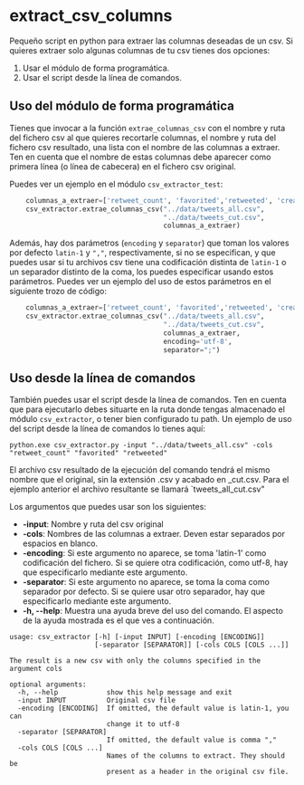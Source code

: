 # extract_csv_columns
Pequeño script en python para extraer las columnas deseadas de un csv.
Si quieres extraer solo algunas columnas de tu csv tienes dos opciones:

1. Usar el módulo de forma programática. 
2. Usar el script desde la línea de comandos.

## Uso del módulo de forma programática
Tienes que invocar a la función `extrae_columnas_csv` con el nombre y ruta del fichero csv al que quieres recortarle columnas, el nombre y ruta del fichero csv resultado,  una lista con el nombre de las columnas a extraer. Ten en cuenta que el nombre de estas columnas debe aparecer como primera línea (o línea de cabecera) en el fichero csv original.

Puedes ver un ejemplo en el módulo `csv_extractor_test`:

```python
    columnas_a_extraer=['retweet_count', 'favorited','retweeted', 'created_at', 'in_reply_to_user_id_str']
    csv_extractor.extrae_columnas_csv("../data/tweets_all.csv", 
                                      "../data/tweets_cut.csv",
                                      columnas_a_extraer)
```

Además, hay dos parámetros (`encoding` y `separator`) que toman los valores por defecto `latin-1` y `","`, respectivamente, si no se especifican, y que puedes usar si tu archivos csv tiene una codificación distinta de `latin-1` o un separador distinto de la coma, los puedes especificar usando estos parámetros. Puedes ver un ejemplo del uso de estos parámetros en el siguiente trozo de código:

```python
    columnas_a_extraer=['retweet_count', 'favorited','retweeted', 'created_at', 'in_reply_to_user_id_str']
    csv_extractor.extrae_columnas_csv("../data/tweets_all.csv", 
                                      "../data/tweets_cut.csv",
                                      columnas_a_extraer,
                                      encoding='utf-8',
                                      separator=";")
```

## Uso desde la línea de comandos
También puedes usar el script desde la línea de comandos. Ten en cuenta que para ejecutarlo debes situarte en la ruta donde tengas almacenado el módulo `csv_extractor`, o tener bien configurado tu path. Un ejemplo de uso del script desde la línea de comandos lo tienes aquí:

```
python.exe csv_extractor.py -input "../data/tweets_all.csv" -cols "retweet_count" "favorited" "retweeted"
```
El archivo csv resultado de la ejecución del comando tendrá el mismo nombre que el original, sin la extensión .csv y acabado en _cut.csv. Para el ejemplo anterior el archivo resultante se llamará `tweets_all_cut.csv"

Los argumentos que puedes usar son los siguientes:

* **-input**: Nombre y ruta del csv original
* **-cols**: Nombres de las columnas a extraer. Deven estar separados por espacios en blanco.
* **-encoding**:  Si este argumento no aparece, se toma 'latin-1' como codificación del fichero. Si se quiere otra codificación, como utf-8, hay que especificarlo mediante este argumento.
* **-separator**: Si este argumento no aparece, se toma la coma como separador por defecto. Si se quiere usar otro separador, hay que especificarlo mediante este argumento.
* **-h, --help**: Muestra una ayuda breve del uso del comando. El aspecto de la ayuda mostrada es el que ves a continuación.

```
usage: csv_extractor [-h] [-input INPUT] [-encoding [ENCODING]]
                     [-separator [SEPARATOR]] [-cols COLS [COLS ...]]

The result is a new csv with only the columns specified in the argument cols

optional arguments:
  -h, --help            show this help message and exit
  -input INPUT          Original csv file
  -encoding [ENCODING]  If omitted, the default value is latin-1, you can
                        change it to utf-8
  -separator [SEPARATOR]
                        If omitted, the default value is comma ","
  -cols COLS [COLS ...]
                        Names of the columns to extract. They should be
                        present as a header in the original csv file.

```
